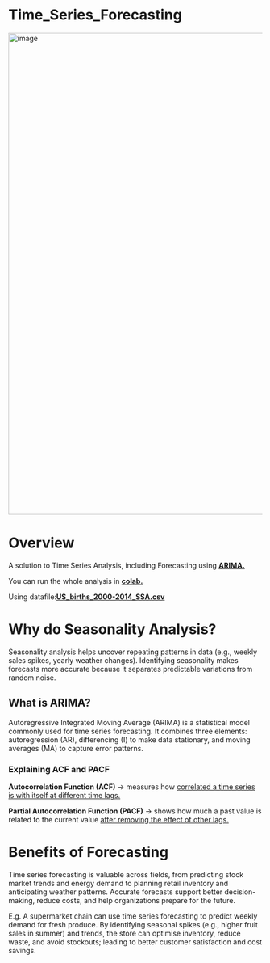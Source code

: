 # Time_Series_Forecasting
<img width="2040" height="953" alt="image" src="https://github.com/user-attachments/assets/886a621d-c9f6-414d-a1f0-197284cc627e" />


# Overview
A solution to Time Series Analysis, including Forecasting using [**ARIMA.**](https://www.statsmodels.org/stable/generated/statsmodels.tsa.arima.model.ARIMA.html)

You can run the whole analysis in [ **colab.** ](https://colab.research.google.com/drive/1b-voCdRjiX6jaUR8VXJrIlRHdeCEzjCz?usp=sharing#scrollTo=9bd55caf) 

Using datafile:<ins>**US_births_2000-2014_SSA.csv**</ins>


# Why do Seasonality Analysis?
Seasonality analysis helps uncover repeating patterns in data (e.g., weekly sales spikes, yearly weather changes). Identifying seasonality makes forecasts more accurate because it separates predictable variations from random noise.

## What is ARIMA?
Autoregressive Integrated Moving Average (ARIMA) is a statistical model commonly used for time series forecasting. It combines three elements: autoregression (AR), differencing (I) to make data stationary, and moving averages (MA) to capture error patterns.

### Explaining ACF and PACF
**Autocorrelation Function (ACF)** -> measures how <ins>correlated a time series is with itself<ins> at different time lags.

**Partial Autocorrelation Function (PACF)** -> shows how much a past value is related to the current value <ins>after removing the effect of other lags<ins>.

# Benefits of Forecasting
Time series forecasting is valuable across fields, from predicting stock market trends and energy demand to planning retail inventory and anticipating weather patterns. Accurate forecasts support better decision-making, reduce costs, and help organizations prepare for the future.

E.g. A supermarket chain can use time series forecasting to predict weekly demand for fresh produce. By identifying seasonal spikes (e.g., higher fruit sales in summer) and trends, the store can optimise inventory, reduce waste, and avoid stockouts; leading to better customer satisfaction and cost savings.
